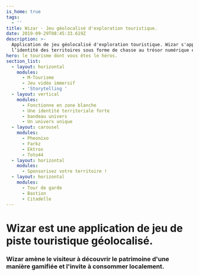 ```yaml
---
is_home: true
tags:
  - ''
title: Wizar - Jeu géolocalisé d'exploration touristique.
date: 2019-09-29T08:45:33.619Z
description: >-
  Application de jeu géolocalisé d'exploration touristique. Wizar s'appuie sur
  l’identité des territoires sous forme de chasse au trésor numérique et mobile.
hero: le tourisme dont vous êtes le héros.
section_list:
  - layout: horizontal
    modules:
      - M-Tourisme
      - Jeu vidéo immersif
      - 'Storytelling '
  - layout: vertical
    modules:
      - Fonctionne en zone blanche
      - Une identité territoriale forte
      - bandeau univers
      - Un univers unique
  - layout: carousel
    modules:
      - Pheonixo
      - Farkz
      - Ektros
      - Toto44
  - layout: horizontal
    modules:
      - Sponsorisez votre territoire !
  - layout: horizontal
    modules:
      - Tour de garde
      - Bastion
      - Citadelle
---
```

# Wizar est une application de **jeu de piste** touristique **géolocalisé**.

### Wizar amène le visiteur à découvrir le patrimoine d'une manière gamifiée et l'invite à consommer localement.  
